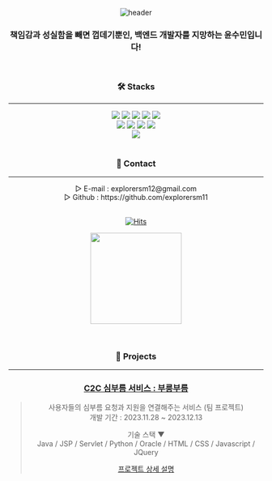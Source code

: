 <div align="center">

![header](https://capsule-render.vercel.app/api?type=venom&color=FED95A&height=300&section=header&text=Let's%20do%20it%20faithfully%20and%20steadily&fontSize=45&animation=fadeIn&fontColor=444444&align=center)

</div>
<div align="center">
  
### 책임감과 성실함을 빼면 껍데기뿐인, 백엔드 개발자를 지망하는 윤수민입니다!

</div>
<br>
<div align="center">

### 🛠 Stacks
---
<img src="https://img.shields.io/badge/java-007396?style=for-the-badge&logo=java&logoColor=white">
<img src="https://img.shields.io/badge/jsp-66CDAA?style=for-the-badge&logo=java&logoColor=white">
<img src="https://img.shields.io/badge/Servlet-556B2F?style=for-the-badge&logo=java&logoColor=white">
<img src="https://img.shields.io/badge/MyBatis-111111?style=for-the-badge&logo=MyBatis&logoColor=white">
<img src="https://img.shields.io/badge/Python-3776AB?style=for-the-badge&logo=Python&logoColor=white"/>
<br>
<img src="https://img.shields.io/badge/html5-E34F26?style=for-the-badge&logo=html5&logoColor=white">
<img src="https://img.shields.io/badge/css-1572B6?style=for-the-badge&logo=css3&logoColor=white">
<img src="https://img.shields.io/badge/javascript-F7DF1E?style=for-the-badge&logo=javascript&logoColor=black">
<img src="https://img.shields.io/badge/jquery-0769AD?style=for-the-badge&logo=jquery&logoColor=white">
<br>
<img src="https://img.shields.io/badge/oracle-F80000?style=for-the-badge&logo=oracle&logoColor=white">

</div>
<br>
<div align="center">

### 👀 Contact
<hr>
▷ E-mail : explorersm12@gmail.com<br>
▷ Github : https://github.com/explorersm11

</div>
<br>
<div align="center">
  
[![Hits](https://hits.seeyoufarm.com/api/count/incr/badge.svg?url=https%3A%2F%2Fgithub.com%2Fexplorersm11%2F&count_bg=%232AB4E5D6&title_bg=%23555555&icon=&icon_color=%23E7E7E7&title=views&edge_flat=false)](https://hits.seeyoufarm.com)


<a href="https://github.com/imysh578"><img align="center" style="height:180px" src="https://github-readme-stats.vercel.app/api/top-langs/?username=explorersm11&layout=compact&theme=nord&hide_border=true" /></a> 

</div>
<br>
<div align="center">

### 📌 Projects
<hr>

### [C2C 심부름 서비스 : 부릉부름](https://github.com/2021-SMHRD-KDT-AI-15/BB)

> 사용자들의 심부름 요청과 지원을 연결해주는 서비스 (팀 프로젝트)  
> 개발 기간 : 2023.11.28 ~ 2023.12.13
>  
> 기술 스택 ▼<br>
> Java / JSP / Servlet / Python / Oracle / HTML / CSS / Javascript / JQuery
>  
>[프로젝트 상세 설명](https://github.com/2021-SMHRD-KDT-AI-15/BB)

</div>
